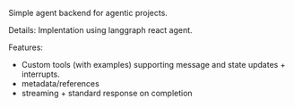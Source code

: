 Simple agent backend for agentic projects. 

Details:
Implentation using langgraph react agent. 

Features:
- Custom tools (with examples) supporting message and state updates + interrupts.
- metadata/references
- streaming + standard response on completion
